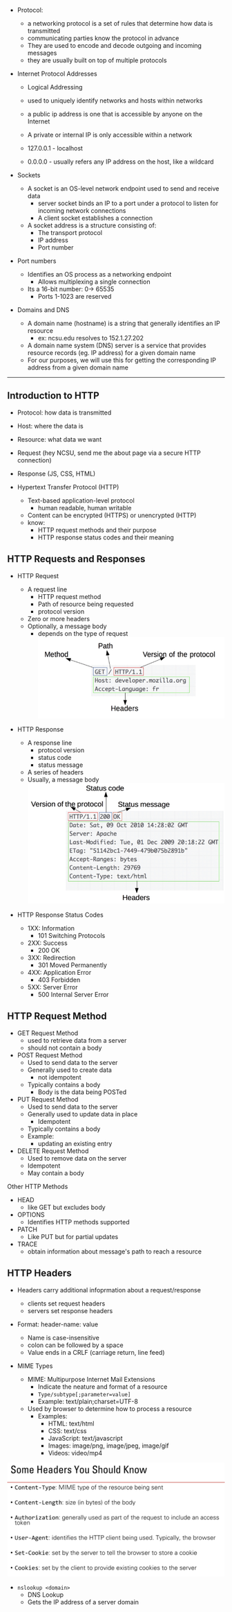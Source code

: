 
- Protocol:
	- a networking protocol is a set of rules that determine how data is transmitted
	- communicating parties know the protocol in advance
	- They are used to encode and decode outgoing and incoming messages
	- they are usually built on top of multiple protocols

- Internet Protocol Addresses
	- Logical Addressing
	- used to uniquely identify networks and hosts within networks

	- a public ip address is one that is accessible by anyone on the Internet
	- A private or internal IP is only accessible within a network
	- 127.0.0.1 - localhost
	- 0.0.0.0 - usually refers any IP address on the host, like a wildcard

- Sockets
	- A socket is an OS-level network endpoint used to send and receive data
		- server socket binds an IP to a port under a protocol to listen for incoming network connections
		- A client socket establishes a connection
	- A socket address is a structure consisting of:
		- The transport protocol
		- IP address
		- Port number

- Port numbers
	- Identifies an OS process as a networking endpoint
		- Allows multiplexing a single connection
	- Its a 16-bit number: 0-> 65535
		- Ports 1-1023 are reserved

- Domains and DNS
	- A domain name (hostname) is a string that generally identifies an IP resource
		- ex: ncsu.edu resolves to 152.1.27.202
	- A domain name system (DNS) server is a service that provides resource records (eg. IP address) for a given domain name
	- For our purposes, we will use this for getting the corresponding IP address from a given domain name

---
## Introduction to HTTP

 - Protocol: how data is transmitted
 - Host: where the data is
 - Resource: what data we want

- Request (hey NCSU, send me the about page via a secure HTTP connection)
- Response (JS, CSS, HTML)


- Hypertext Transfer Protocol (HTTP)
	- Text-based application-level protocol
		- human readable, human writable
	- Content can be encrypted (HTTPS) or unencrypted (HTTP)
	- know:
		- HTTP request methods and their purpose
		- HTTP response status codes and their meaning

## HTTP Requests and Responses
- HTTP Request
	- A request line
		- HTTP request method
		- Path of resource being requested
		- protocol version
	- Zero or more headers
	- Optionally, a message body
		- depends on the type of request
![img](<images/Pasted image 20250202231823.png>)


- HTTP Response
	- A response line
		- protocol version
		- status code
		- status message
	- A series of headers
	- Usually, a message body
![img](<images/Pasted image 20250202231928.png>)


- HTTP Response Status Codes
	- 1XX: Information
		- 101 Switching Protocols
	- 2XX: Success
		- 200 OK
	- 3XX: Redirection
		- 301 Moved Permanently
	- 4XX: Application Error
		- 403 Forbidden
	- 5XX: Server Error
		- 500 Internal Server Error


## HTTP Request Method

- GET Request Method
	- used to retrieve data from a server
	- should not contain a body
- POST Request Method
	- Used to send data to the server
	- Generally used to create data
		- not idempotent
	- Typically contains a body
		- Body is the data being POSTed
- PUT Request Method
	- Used to send data to the server
	- Generally used to update data in place
		- Idempotent
	- Typically contains a body
	- Example:
		- updating an existing entry
- DELETE Request Method
	- Used to remove data on the server
	- Idempotent
	- May contain a body

Other HTTP Methods
- HEAD
	- like GET but excludes body
- OPTIONS
	- Identifies HTTP methods supported
- PATCH
	- Like PUT but for partial updates
- TRACE
	- obtain information about message's path to reach a resource



## HTTP Headers
- Headers carry additional infoprmation about a request/response
	- clients set request headers
	- servers set response headers
- Format: header-name: value
	- Name is case-insensitive
	- colon can be followed by a space
	- Value ends in a CRLF (carriage return, line feed)

- MIME Types
	- MIME: Multipurpose Internet Mail Extensions
		- Indicate the neature and format of a resource
		- `Type/subtype[;parameter=value]`
		- Example: text/plain;charset=UTF-8
	- Used by browser to determine how to process a resource
		- Examples:
			- HTML: text/html
			- CSS: text/css
			- JavaScript: text/javascript
			- Images: image/png, image/jpeg, image/gif
			- Videos: video/mp4

![img](<images/Pasted image 20250202233212.png>)





- `nslookup <domain>`
	- DNS Lookup
	- Gets the IP address of a server domain   
